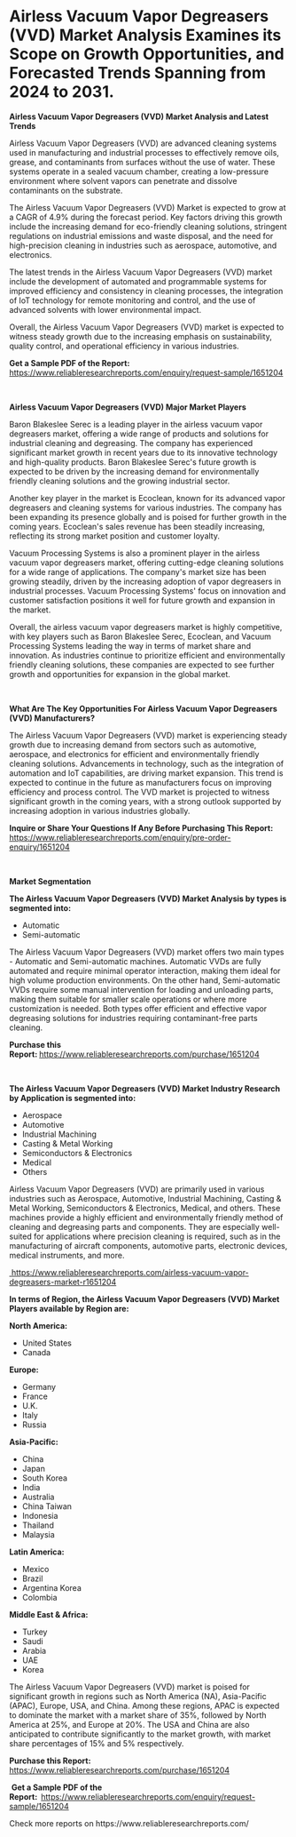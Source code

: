 <p><h1>Airless Vacuum Vapor Degreasers (VVD) Market Analysis Examines its Scope on Growth Opportunities, and Forecasted Trends Spanning from 2024 to 2031.</h1></p><p><strong>Airless Vacuum Vapor Degreasers (VVD) Market Analysis and Latest Trends</strong></p>
<p><p>Airless Vacuum Vapor Degreasers (VVD) are advanced cleaning systems used in manufacturing and industrial processes to effectively remove oils, grease, and contaminants from surfaces without the use of water. These systems operate in a sealed vacuum chamber, creating a low-pressure environment where solvent vapors can penetrate and dissolve contaminants on the substrate.</p><p>The Airless Vacuum Vapor Degreasers (VVD) Market is expected to grow at a CAGR of 4.9% during the forecast period. Key factors driving this growth include the increasing demand for eco-friendly cleaning solutions, stringent regulations on industrial emissions and waste disposal, and the need for high-precision cleaning in industries such as aerospace, automotive, and electronics.</p><p>The latest trends in the Airless Vacuum Vapor Degreasers (VVD) market include the development of automated and programmable systems for improved efficiency and consistency in cleaning processes, the integration of IoT technology for remote monitoring and control, and the use of advanced solvents with lower environmental impact.</p><p>Overall, the Airless Vacuum Vapor Degreasers (VVD) market is expected to witness steady growth due to the increasing emphasis on sustainability, quality control, and operational efficiency in various industries.</p></p>
<p><strong>Get a Sample PDF of the Report:&nbsp;</strong> <a href="https://www.reliableresearchreports.com/enquiry/request-sample/1651204">https://www.reliableresearchreports.com/enquiry/request-sample/1651204</a></p>
<p>&nbsp;</p>
<p><strong>Airless Vacuum Vapor Degreasers (VVD) Major Market Players</strong></p>
<p><p>Baron Blakeslee Serec is a leading player in the airless vacuum vapor degreasers market, offering a wide range of products and solutions for industrial cleaning and degreasing. The company has experienced significant market growth in recent years due to its innovative technology and high-quality products. Baron Blakeslee Serec's future growth is expected to be driven by the increasing demand for environmentally friendly cleaning solutions and the growing industrial sector.</p><p>Another key player in the market is Ecoclean, known for its advanced vapor degreasers and cleaning systems for various industries. The company has been expanding its presence globally and is poised for further growth in the coming years. Ecoclean's sales revenue has been steadily increasing, reflecting its strong market position and customer loyalty.</p><p>Vacuum Processing Systems is also a prominent player in the airless vacuum vapor degreasers market, offering cutting-edge cleaning solutions for a wide range of applications. The company's market size has been growing steadily, driven by the increasing adoption of vapor degreasers in industrial processes. Vacuum Processing Systems' focus on innovation and customer satisfaction positions it well for future growth and expansion in the market.</p><p>Overall, the airless vacuum vapor degreasers market is highly competitive, with key players such as Baron Blakeslee Serec, Ecoclean, and Vacuum Processing Systems leading the way in terms of market share and innovation. As industries continue to prioritize efficient and environmentally friendly cleaning solutions, these companies are expected to see further growth and opportunities for expansion in the global market.</p></p>
<p>&nbsp;</p>
<p><strong>What Are The Key Opportunities For Airless Vacuum Vapor Degreasers (VVD) Manufacturers?</strong></p>
<p><p>The Airless Vacuum Vapor Degreasers (VVD) market is experiencing steady growth due to increasing demand from sectors such as automotive, aerospace, and electronics for efficient and environmentally friendly cleaning solutions. Advancements in technology, such as the integration of automation and IoT capabilities, are driving market expansion. This trend is expected to continue in the future as manufacturers focus on improving efficiency and process control. The VVD market is projected to witness significant growth in the coming years, with a strong outlook supported by increasing adoption in various industries globally.</p></p>
<p><strong>Inquire or Share Your Questions If Any Before Purchasing This Report:</strong> <a href="https://www.reliableresearchreports.com/enquiry/pre-order-enquiry/1651204">https://www.reliableresearchreports.com/enquiry/pre-order-enquiry/1651204</a></p>
<p>&nbsp;</p>
<p><strong>Market Segmentation</strong></p>
<p><strong>The Airless Vacuum Vapor Degreasers (VVD) Market Analysis by types is segmented into:</strong></p>
<p><ul><li>Automatic</li><li>Semi-automatic</li></ul></p>
<p><p>The Airless Vacuum Vapor Degreasers (VVD) market offers two main types - Automatic and Semi-automatic machines. Automatic VVDs are fully automated and require minimal operator interaction, making them ideal for high volume production environments. On the other hand, Semi-automatic VVDs require some manual intervention for loading and unloading parts, making them suitable for smaller scale operations or where more customization is needed. Both types offer efficient and effective vapor degreasing solutions for industries requiring contaminant-free parts cleaning.</p></p>
<p><strong>Purchase this Report:&nbsp;</strong><a href="https://www.reliableresearchreports.com/purchase/1651204">https://www.reliableresearchreports.com/purchase/1651204</a></p>
<p>&nbsp;</p>
<p><strong>The Airless Vacuum Vapor Degreasers (VVD) Market Industry Research by Application is segmented into:</strong></p>
<p><ul><li>Aerospace</li><li>Automotive</li><li>Industrial Machining</li><li>Casting & Metal Working</li><li>Semiconductors & Electronics</li><li>Medical</li><li>Others</li></ul></p>
<p><p>Airless Vacuum Vapor Degreasers (VVD) are primarily used in various industries such as Aerospace, Automotive, Industrial Machining, Casting & Metal Working, Semiconductors & Electronics, Medical, and others. These machines provide a highly efficient and environmentally friendly method of cleaning and degreasing parts and components. They are especially well-suited for applications where precision cleaning is required, such as in the manufacturing of aircraft components, automotive parts, electronic devices, medical instruments, and more.</p></p>
<p><a href="https://www.reliableresearchreports.com/airless-vacuum-vapor-degreasers-market-r1651204">&nbsp;https://www.reliableresearchreports.com/airless-vacuum-vapor-degreasers-market-r1651204</a></p>
<p><strong>In terms of Region, the Airless Vacuum Vapor Degreasers (VVD) Market Players available by Region are:</strong></p>
<p>
    <p> <strong> North America: </strong>
        <ul>
            <li>United States</li>
            <li>Canada</li>
        </ul>
        </p> 
    <p> <strong> Europe: </strong>
        <ul>
            <li>Germany</li>
            <li>France</li>
            <li>U.K.</li>
            <li>Italy</li>
            <li>Russia</li>
        </ul>
        </p> 
    <p> <strong> Asia-Pacific: </strong>
        <ul>
            <li>China</li>
            <li>Japan</li>
            <li>South Korea</li>
            <li>India</li>
            <li>Australia</li>
            <li>China Taiwan</li>
            <li>Indonesia</li>
            <li>Thailand</li>
            <li>Malaysia</li>
        </ul>
        </p> 
    <p> <strong> Latin America: </strong>
        <ul>
            <li>Mexico</li>
            <li>Brazil</li>
            <li>Argentina Korea</li>
            <li>Colombia</li>
        </ul>
        </p> 
    <p> <strong> Middle East & Africa: </strong>
        <ul>
            <li>Turkey</li>
            <li>Saudi</li>
            <li>Arabia</li>
            <li>UAE</li>
            <li>Korea</li>
        </ul>
    </p>
    </p>
<p><p>The Airless Vacuum Vapor Degreasers (VVD) market is poised for significant growth in regions such as North America (NA), Asia-Pacific (APAC), Europe, USA, and China. Among these regions, APAC is expected to dominate the market with a market share of 35%, followed by North America at 25%, and Europe at 20%. The USA and China are also anticipated to contribute significantly to the market growth, with market share percentages of 15% and 5% respectively.</p></p>
<p><strong>Purchase this Report: </strong><a href="https://www.reliableresearchreports.com/purchase/1651204">https://www.reliableresearchreports.com/purchase/1651204</a></p>
<p>&nbsp;<strong>Get a Sample PDF of the Report:&nbsp;&nbsp;</strong><a href="https://www.reliableresearchreports.com/enquiry/request-sample/1651204">https://www.reliableresearchreports.com/enquiry/request-sample/1651204</a></p>
<p><strong></strong></p>
<p>Check more reports on https://www.reliableresearchreports.com/</p>
